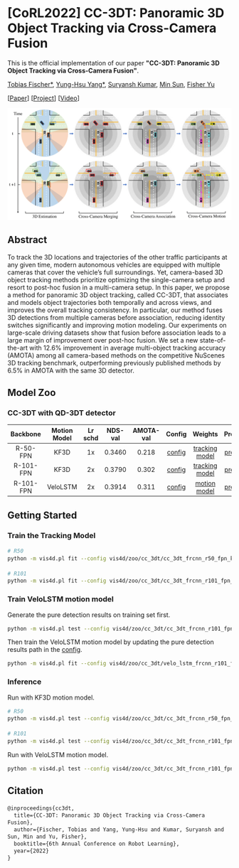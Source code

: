 # [CoRL2022] CC-3DT: Panoramic 3D Object Tracking via Cross-Camera Fusion
This is the official implementation of our paper **"CC-3DT: Panoramic 3D Object Tracking via Cross-Camera Fusion"**.

[Tobias Fischer*](https://tobiasfshr.github.io/), [Yung-Hsu Yang*](https://royyang0714.github.io/), [Suryansh Kumar](https://suryanshkumar.github.io/), [Min Sun](https://aliensunmin.github.io/), [Fisher Yu](https://www.yf.io/)

[[Paper](https://arxiv.org/abs/2212.01247)] [[Project](https://www.vis.xyz/pub/cc-3dt/)] [[Video](https://www.youtube.com/watch?v=CbozK3LmtHQ)]

<img src="./src/banner.png" width="830">

## Abstract
To track the 3D locations and trajectories of the other traffic participants at any given time, modern autonomous vehicles are equipped with multiple cameras that cover the vehicle’s full surroundings. Yet, camera-based 3D object tracking methods prioritize optimizing the single-camera setup and resort to post-hoc fusion in a multi-camera setup. In this paper, we propose a method for panoramic 3D object tracking, called CC-3DT, that associates and models object trajectories both temporally and across views, and improves the overall tracking consistency. In particular, our method fuses 3D detections from multiple cameras before association, reducing identity switches significantly and improving motion modeling. Our experiments on large-scale driving datasets show that fusion before association leads to a large margin of improvement over post-hoc fusion. We set a new state-of-the-art with 12.6% improvement in average multi-object tracking accuracy (AMOTA) among all camera-based methods on the competitive NuScenes 3D tracking benchmark, outperforming previously published methods by 6.5% in AMOTA with the same 3D detector.

## Model Zoo
### CC-3DT with QD-3DT detector
| Backbone | Motion Model | Lr schd | NDS-val | AMOTA-val | Config | Weights | Preds | Visuals |
| :------: | :----------: | :-----: | :-----: | :-------: | :----: | :-----: | :---: | :-----: |
| R-50-FPN | KF3D | 1x | 0.3460 | 0.218 | [config](./cc_3dt_frcnn_r50_fpn_kf3d_12e_nusc.py) | [tracking model](https://dl.cv.ethz.ch/vis4d/cc_3dt/cc_3dt_frcnn_r50_fpn_12e_nusc_d98509.pt) | [preds]() | [visuals]() |
| R-101-FPN | KF3D | 2x | 0.3790 | 0.302 | [config](./cc_3dt_frcnn_r101_fpn_kf3d_24e_nusc.py) | [tracking model](https://dl.cv.ethz.ch/vis4d/cc_3dt/cc_3dt_frcnn_r101_fpn_24e_nusc_f24f84.pt) | [preds]() | [visuals]() |
| R-101-FPN | VeloLSTM | 2x | 0.3914 | 0.311 | [config](./cc_3dt_frcnn_r101_fpn_velo_lstm_24e_nusc.py) | [motion model](https://dl.cv.ethz.ch/vis4d/cc_3dt/velo_lstm_cc_3dt_frcnn_r101_fpn_100e_nusc_9526a7.pt) | [preds]() | [visuals]() |

## Getting Started
### Train the Tracking Model
```bash
# R50
python -m vis4d.pl fit --config vis4d/zoo/cc_3dt/cc_3dt_frcnn_r50_fpn_kf3d_12e_nusc.py --gpus 8

# R101
python -m vis4d.pl fit --config vis4d/zoo/cc_3dt/cc_3dt_frcnn_r101_fpn_kf3d_24e_nusc.py --gpus 8
```

### Train VeloLSTM motion model
Generate the pure detection results on training set first.
```bash
python -m vis4d.pl test --config vis4d/zoo/cc_3dt/cc_3dt_frcnn_r101_fpn_pure_det_nusc.py --ckpt ${checkpoint_path} --gpus ${num_gpus}
```

Then train the VeloLSTM motion model by updating the pure detection results path in the [config](./velo_lstm_frcnn_r101_fpn_100e_nusc.py#L74).
```bash
python -m vis4d.pl fit --config vis4d/zoo/cc_3dt/velo_lstm_frcnn_r101_fpn_100e_nusc.py --gpus 4
```

### Inference
Run with KF3D motion model.
```bash
# R50
python -m vis4d.pl test --config vis4d/zoo/cc_3dt/cc_3dt_frcnn_r50_fpn_kf3d_12e_nusc.py --ckpt ${checkpoint_path} --gpus ${num_gpus}

# R101
python -m vis4d.pl test --config vis4d/zoo/cc_3dt/cc_3dt_frcnn_r101_fpn_kf3d_24e_nusc.py --ckpt ${checkpoint_path} --gpus ${num_gpus}
```

Run with VeloLSTM motion model.
```bash
python -m vis4d.pl test --config vis4d/zoo/cc_3dt/cc_3dt_frcnn_r101_fpn_velo_lstm_24e_nusc.py --ckpt ${checkpoint_path} --config.velo_lstm_ckpt ${velo_lstm_cehckpoint_path} --gpus ${num_gpus}
```

## Citation
```
@inproceedings{cc3dt,
  title={CC-3DT: Panoramic 3D Object Tracking via Cross-Camera Fusion},
  author={Fischer, Tobias and Yang, Yung-Hsu and Kumar, Suryansh and Sun, Min and Yu, Fisher},
  booktitle={6th Annual Conference on Robot Learning},
  year={2022}
}
```
